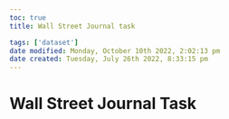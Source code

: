 ```yaml
---
toc: true
title: Wall Street Journal task

tags: ['dataset']
date modified: Monday, October 10th 2022, 2:02:13 pm
date created: Tuesday, July 26th 2022, 8:33:15 pm
---
```


# Wall Street Journal Task



